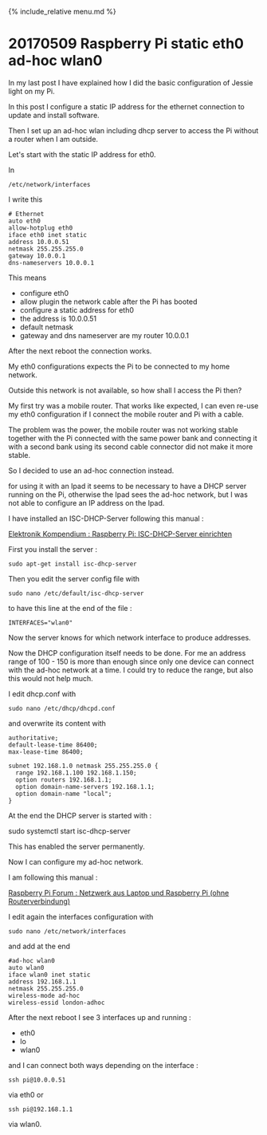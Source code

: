 {% include_relative menu.md %}

# 20170509 Raspberry Pi static eth0 ad-hoc wlan0

In my last post I have explained how I did the basic configuration of Jessie light on my Pi.

In this post I configure a static IP address for the ethernet connection to update and install software.

Then I set up an ad-hoc wlan including dhcp server to access the Pi without a router when I am outside.

Let's start with the static IP address for eth0.

In

    /etc/network/interfaces

I write this

    # Ethernet
    auto eth0
    allow-hotplug eth0
    iface eth0 inet static
    address 10.0.0.51
    netmask 255.255.255.0
    gateway 10.0.0.1
    dns-nameservers 10.0.0.1

This means

* configure eth0
* allow plugin the network cable after the Pi has booted
* configure a static address for eth0
* the address is 10.0.0.51
* default netmask
* gateway and dns nameserver are my router 10.0.0.1

After the next reboot the connection works.

My eth0 configurations expects the Pi to be connected to my home network.

Outside this network is not available, so how shall I access the Pi then?

My first try was a mobile router. That works like expected, I can even re-use my eth0 configuration if I connect the mobile router and Pi with a cable.

The problem was the power, the mobile router was not working stable together with the Pi connected with the same power bank and connecting it with a second bank using its second cable connector did not make it more stable.

So I decided to use an ad-hoc connection instead.

for using it with an Ipad it seems to be necessary to have a DHCP server running on the Pi, otherwise the Ipad sees the ad-hoc network, but I was not able to configure an IP address on the Ipad.

I have installed an ISC-DHCP-Server following this manual :

[Elektronik Kompendium : Raspberry Pi: ISC-DHCP-Server einrichten](https://www.elektronik-kompendium.de/sites/raspberry-pi/2202021.htm)

First you install the server :

    sudo apt-get install isc-dhcp-server

Then you edit the server config file with

    sudo nano /etc/default/isc-dhcp-server

to have this line at the end of the file :

    INTERFACES="wlan0"

Now the server knows for which network interface to produce addresses.

Now the DHCP configuration itself needs to be done. For me an address range of 100 - 150 is more than enough since only one device can connect with the ad-hoc network at a time. I could try to reduce the range, but also this would not help much.

I edit dhcp.conf with

    sudo nano /etc/dhcp/dhcpd.conf

and overwrite its content with

    authoritative;
    default-lease-time 86400;
    max-lease-time 86400;

    subnet 192.168.1.0 netmask 255.255.255.0 {
      range 192.168.1.100 192.168.1.150;
      option routers 192.168.1.1;
      option domain-name-servers 192.168.1.1;
      option domain-name "local";
    }

At the end the DHCP server is started with :

sudo systemctl start isc-dhcp-server


This has enabled the server permanently.

Now I can configure my ad-hoc network.

I am following this manual :

[Raspberry Pi Forum : Netzwerk aus Laptop und Raspberry Pi (ohne Routerverbindung)](http://www.forum-raspberrypi.de/Thread-netzwerk-aus-laptop-und-raspberry-pi-ohne-routerverbindung?page=4)

I edit again the interfaces configuration with

    sudo nano /etc/network/interfaces

and add at the end

    #ad-hoc wlan0
    auto wlan0
    iface wlan0 inet static
    address 192.168.1.1
    netmask 255.255.255.0
    wireless-mode ad-hoc
    wireless-essid london-adhoc

After the next reboot I see 3 interfaces up and running :

* eth0
* lo
* wlan0

and I can connect both ways depending on the interface :

    ssh pi@10.0.0.51

via eth0 or

    ssh pi@192.168.1.1

via wlan0.
